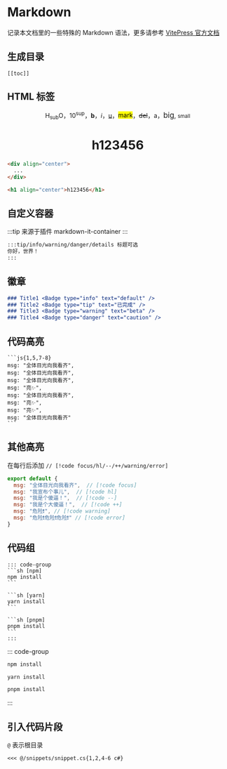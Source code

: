 # Markdown

记录本文档里的一些特殊的 Markdown 语法，更多请参考 [VitePress 官方文档](https://vitepress.vuejs.org/guide/markdown)


## 生成目录

```
[[toc]]
```

## HTML 标签

<div align="center">
H<sub>sub</sub>O，10<sup>sup</sup>，<b>b</b>，<i>i</i>，<u>u</u>，<mark>mark</mark>，<del>del</del>，<a>a</a>，<big>big</big>, <small>small</small>
</div>

<h1 align="center">h123456</h1>

```html
<div align="center">
  ...
</div>

<h1 align="center">h123456</h1>
```

## 自定义容器

:::tip
来源于插件 markdown-it-container
:::

```md
:::tip/info/warning/danger/details 标题可选
你好，世界！
:::
```


## 徽章 <Badge type="warning" text="Badge" />


```md
### Title1 <Badge type="info" text="default" />
### Title2 <Badge type="tip" text="已完成" />
### Title3 <Badge type="warning" text="beta" />
### Title4 <Badge type="danger" text="caution" />
```



## 代码高亮

````md{1,5,7-8}
```js{1,5,7-8}
msg: "全体目光向我看齐",
msg: "全体目光向我看齐",
msg: "全体目光向我看齐",
msg: "亮✨",
msg: "全体目光向我看齐",
msg: "亮✨",
msg: "亮✨",
msg: "全体目光向我看齐"
```
````

## 其他高亮

在每行后添加 `// [!code focus/hl/--/++/warning/error]`

```js
export default {
  msg: "全体目光向我看齐",  // [!code focus]
  msg: "我宣布个事儿",  // [!code hl]
  msg: "我是个傻逼！",  // [!code --]
  msg: "我是个大傻逼！",  // [!code ++]
  msg: "危险❗", // [!code warning]
  msg: "危险❗危险❗危险❗" // [!code error]
}
```

## 代码组

````
::: code-group
```sh [npm]
npm install
```

```sh [yarn]
yarn install
```

```sh [pnpm]
pnpm install
```
:::
````


::: code-group
```sh [npm]
npm install
```

```sh [yarn]
yarn install
```

```sh [pnpm]
pnpm install
```
:::

## 引入代码片段

`@` 表示根目录

```
<<< @/snippets/snippet.cs{1,2,4-6 c#}
```


